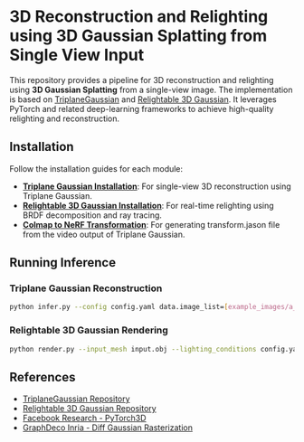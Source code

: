 # 3D Reconstruction and Relighting using 3D Gaussian Splatting from Single View Input

This repository provides a pipeline for 3D reconstruction and relighting using **3D Gaussian Splatting** from a single-view image. The implementation is based on [TriplaneGaussian](https://github.com/VAST-AI-Research/TriplaneGaussian) and [Relightable 3D Gaussian](https://github.com/NJU-3DV/Relightable3DGaussian). It leverages PyTorch and related deep-learning frameworks to achieve high-quality relighting and reconstruction.

## Installation

Follow the installation guides for each module:

- **[Triplane Gaussian Installation](TriplaneGaussian/Readme.md)**: For single-view 3D reconstruction using Triplane Gaussian.
- **[Relightable 3D Gaussian Installation](Relightable3DGaussian/README.md)**: For real-time relighting using BRDF decomposition and ray tracing.
- **[Colmap to NeRF Transformation](TransformationFile/README.md)**: For generating transform.jason file from the video output of Triplane Gaussian.

## Running Inference

### Triplane Gaussian Reconstruction
```bash
python infer.py --config config.yaml data.image_list=[example_images/a_pikachu_with_smily_face.webp] --image_preprocess
```

### Relightable 3D Gaussian Rendering
```bash
python render.py --input_mesh input.obj --lighting_conditions config.yaml
```

## References

- [TriplaneGaussian Repository](https://github.com/VAST-AI-Research/TriplaneGaussian)
- [Relightable 3D Gaussian Repository](https://github.com/NJU-3DV/Relightable3DGaussian)
- [Facebook Research - PyTorch3D](https://github.com/facebookresearch/pytorch3d)
- [GraphDeco Inria - Diff Gaussian Rasterization](https://github.com/graphdeco-inria/diff-gaussian-rasterization)


